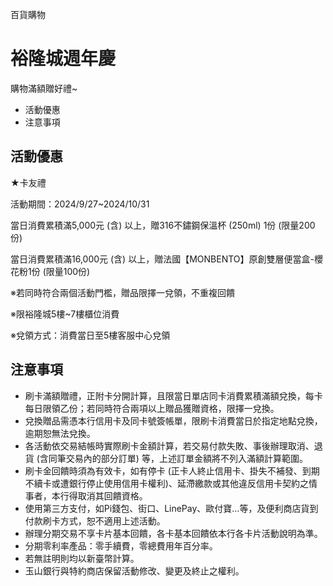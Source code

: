 百貨購物

# 裕隆城週年慶  

購物滿額贈好禮~

  * 活動優惠
  * 注意事項

## 活動優惠

★卡友禮

活動期間：2024/9/27~2024/10/31

當日消費累積滿5,000元 (含) 以上，贈316不鏽鋼保溫杯 (250ml) 1份 (限量200份)

  
  

當日消費累積滿16,000元 (含) 以上，贈法國【MONBENTO】原創雙層便當盒-櫻花粉1份 (限量100份)

  

※若同時符合兩個活動門檻，贈品限擇一兌領，不重複回饋

※限裕隆城5樓~7樓櫃位消費

※兌領方式：消費當日至5樓客服中心兌領

## 注意事項

  * 刷卡滿額贈禮，正附卡分開計算，且限當日單店同卡消費累積滿額兌換，每卡每日限領乙份；若同時符合兩項以上贈品獲贈資格，限擇一兌換。
  * 兌換贈品需憑本行信用卡及同卡號簽帳單，限刷卡消費當日於指定地點兌換，逾期恕無法兌換。
  * 各活動依交易結帳時實際刷卡金額計算，若交易付款失敗、事後辦理取消、退貨 (含同筆交易內的部分訂單) 等，上述訂單金額將不列入滿額計算範圍。
  * 刷卡金回饋時須為有效卡，如有停卡 (正卡人終止信用卡、掛失不補發、到期不續卡或遭銀行停止使用信用卡權利)、延滯繳款或其他違反信用卡契約之情事者，本行得取消其回饋資格。
  * 使用第三方支付，如Pi錢包、街口、LinePay、歐付寶…等，及便利商店貨到付款刷卡方式，恕不適用上述活動。
  * 辦理分期交易不享卡片基本回饋，各卡基本回饋依本行各卡片活動說明為準。
  * 分期零利率產品：零手續費，零總費用年百分率。
  * 若無註明則均以新臺幣計算。
  * 玉山銀行與特約商店保留活動修改、變更及終止之權利。

